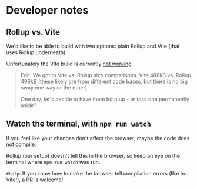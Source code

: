 # Developer notes

## Rollup vs. Vite

We'd like to be able to build with two options: plain Rollup and Vite (that uses Rollup underneath).

Unfortunately the Vite build is currently [not working](https://github.com/akauppi/GroundLevel-firebase-es/issues/35) 

>Edit: We got to Vite vs. Rollup size comparisons. Vite 488kB vs. Rollup 496kB (these likely are from different code bases, but there is no big sway one way or the other).
>
>One day, let's decide to have them both up - or toss one permanently aside?


## Watch the terminal, with `npm run watch`

If you feel like your changes don't affect the browser, maybe the code does not compile.

Rollup (our setup) doesn't tell this in the browser, so keep an eye on the terminal where `npm run watch` was run.

`#help`: If you know how to make the browser tell compilation errors (like in.. Vite!), a PR is welcome!
